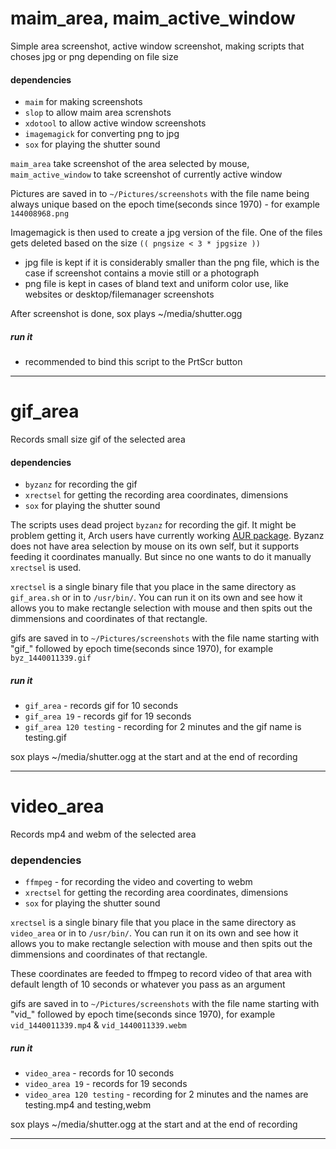 # maim_area, maim_active_window

Simple area screenshot, active window screenshot, making scripts that choses jpg or png depending on file size

#### dependencies
* `maim` for making screenshots
* `slop` to allow maim area screnshots
* `xdotool` to allow active window screenshots
* `imagemagick` for converting png to jpg
* `sox` for playing the shutter sound

`maim_area` take screenshot of the area selected by mouse, `maim_active_window` to take screenshot of currently active window

Pictures are saved in to `~/Pictures/screenshots` with the file name being always unique based on the epoch time(seconds since 1970) - for example `144008968.png`

Imagemagick is then used to create a jpg version of the file. One of the files gets deleted based on the size `(( pngsize < 3 * jpgsize ))`
* jpg file is kept if it is considerably smaller than the png file, which is the case if screenshot contains a movie still or a photograph
* png file is kept in cases of bland text and uniform color use, like websites or desktop/filemanager screenshots

After screenshot is done, sox plays ~/media/shutter.ogg

##### run it

* recommended to bind this script to the PrtScr button

___


# gif_area

Records small size gif of the selected area

#### dependencies
* `byzanz` for recording the gif
* `xrectsel` for getting the recording area coordinates, dimensions
* `sox` for playing the shutter sound

The scripts uses dead project `byzanz` for recording the gif. It might be problem getting it, Arch users have currently working [AUR package](https://aur.archlinux.org/packages/byzanz-git/?comments=all). Byzanz does not have area selection by mouse on its own self, but it supports feeding it coordinates manually. But since no one wants to do it manually `xrectsel` is used.

`xrectsel` is a single binary file that you place in the same directory as `gif_area.sh` or in to `/usr/bin/`. You can run it on its own and see how it allows you to make rectangle selection with mouse and then spits out the dimmensions and coordinates of that rectangle.

gifs are saved in to `~/Pictures/screenshots` with the file name starting with "gif_" followed by epoch time(seconds since 1970), for example `byz_1440011339.gif`

##### run it

* `gif_area` - records gif for 10 seconds
* `gif_area 19` - records gif for 19 seconds
* `gif_area 120 testing` - recording for 2 minutes and the gif name is testing.gif

sox plays ~/media/shutter.ogg at the start and at the end of recording

___


# video_area

Records mp4 and webm of the selected area

### dependencies
* `ffmpeg` - for recording the video and coverting to webm
* `xrectsel` for getting the recording area coordinates, dimensions
* `sox` for playing the shutter sound

`xrectsel` is a single binary file that you place in the same directory as `video_area` or in to `/usr/bin/`. You can run it on its own and see how it allows you to make rectangle selection with mouse and then spits out the dimmensions and coordinates of that rectangle.

These coordinates are feeded to ffmpeg to record video of that area with default length of 10 seconds or whatever you pass as an argument

gifs are saved in to `~/Pictures/screenshots` with the file name starting with "vid_" followed by epoch time(seconds since 1970), for example `vid_1440011339.mp4` & `vid_1440011339.webm`

##### run it

* `video_area` - records for 10 seconds
* `video_area 19` - records for 19 seconds
* `video_area 120 testing` - recording for 2 minutes and the names are testing.mp4 and testing,webm

sox plays ~/media/shutter.ogg at the start and at the end of recording

___
